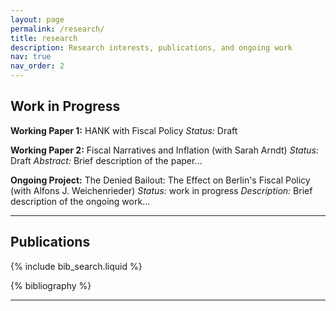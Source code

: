```yaml
---
layout: page
permalink: /research/
title: research
description: Research interests, publications, and ongoing work
nav: true
nav_order: 2
---
```

<!-- _pages/research.md -->


## Work in Progress

**Working Paper 1:** HANK with Fiscal Policy
*Status:* Draft


**Working Paper 2:** Fiscal Narratives and Inflation (with Sarah Arndt)
*Status:* Draft
*Abstract:* Brief description of the paper...

**Ongoing Project:** The Denied Bailout: The Effect on Berlin's Fiscal Policy (with  Alfons J. Weichenrieder)
*Status:* work in progress 
*Description:* Brief description of the ongoing work...

---


## Publications

<!-- Bibsearch Feature -->
{% include bib_search.liquid %}
<div class="publications">
{% bibliography %}
</div>

---

